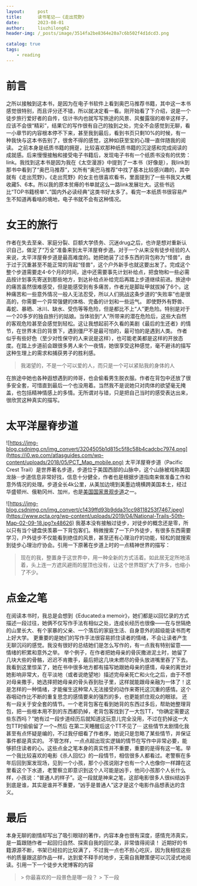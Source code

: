 ```yaml
---
layout:     post
title:      读书笔记——《走出荒野》
date:       2023-08-01
author:     liuzhilong62
header-img: /_posts/image/3514fa2be8364e20a7c6b502f4d1dcd3.png

catalog: true
tags:
    - reading
---
```


# 前言
之所以接触到这本书，是因为在电子书软件上看到奥巴马推荐书籍，其中这一本书感觉很特别，而且评分还不错，所以就决定看一看。刚开始看了下介绍，说是一个徒步旅行爱好者的自传，估计书内也就写写旅途的风景、风餐露宿的艰辛这样子，应该不会很“精彩”，结果它的写作很有自己的独到之处，完全不会感觉到无聊，看一小章节的内容根本停不下来，甚至我到最后，看到书页只剩10%的时候，有一种我快与这本书告别了，很舍不得的感觉，这种如获至宝的心理一直伴随我的阅读。
之前本身是纸质书籍的拥趸，比较喜欢那种纸质书籍的沉淀感和完成阅读的成就感。后来慢慢接触和接受电子书籍后，发现电子书有一个纸质书没有的优势：link。我找到这本书是因为我在《太空漫游》中提到了一本书（好像是），我link到那书中看到了“奥巴马推荐”，又所有“奥巴马推荐”中找了基本比较感兴趣的，其中就有《走出荒野》，《走出荒野》的女主也很喜欢看书，里面提到了一些书我又大概收藏5、6本。所以我的原本贫瘠的书单就这么一路link发展壮大。这些书远比“TOP书籍榜单“、”国内外必读经典”这类书好太多了。看完一本纸质书很容易产生不知道再看啥的境地，电子书就不会有这种情况。

# 女王的旅行
作者在失去至亲、家庭分裂、巨额大学债务、沉迷drug之后，也许是想对重新认识自己，做足了“万全”准备来到太平洋屋脊步道。对于一个从来没有徒步经验的人来说，太平洋屋脊步道是最高难度的。她把她装了过多东西的背包称为“怪兽”，由于过于沉重甚至不能正常的背起“怪兽”，这个户外新手也就这要出发了。完成这个整个步道需要走4-6个月的时间，途中还需要事先计划补给点，把食物和一些必需品按计划事先寄送到那些地方，到达补给点补给完后再踏上步道继续前进。旅途中的痛苦虽然很难感受，但是能感受到有多痛苦，作者光是脚趾甲就拔掉了6个。这种痛苦和一些意外情况一般人无法忍受，所以人们挑战这条步道的“失败率”也是很高的，你需要一个异常强健的体格、完备的计划和一些运气。
即使野外有野兽、毒蛇、暴晒、冰川、缺水、受伤等等危险，但是都比不上“人”更危险。特别是对于一个20多岁的独自旅行的姑娘。当体验到“人”所带来的潜在危险后，这些大自然的客观危险甚至会感觉到轻松。这让我想起前不久看的美剧《最后的生还者》的情节，在世界末日的背景下，遇到僵尸不是最可怕的，最可怕的是遇到人类。
作者似乎有些好色（至少对性保守的人来说是这样），也可能老美都是这样的开放态度。在踏上步道前会跟很多男人来个一夜情，她很享受这种感觉，毫不避讳的描写这种生理上的需求和捕获男子的胜利感。
> 我渴望的，不是一个可以爱的人，而只是一个可以紧贴我的身体的人

在旅途中她也各种遐想遇到的帅哥，也会偷看男生脱衣服。作者在背包中还放了很多安全套，可惜直到最后一个也没用着。当然我不是说她只对肉体的欲望毫无掩盖，也包括精神情感上的多情。无所谓对与错，只是把自己当时的感受表达出来，很欣赏这种真实的描写。
  

# 太平洋屋脊步道

![https://img-blog.csdnimg.cn/img_convert/3204505b1d815c5f8c58b4cadcbc7974.png](https://i0.wp.com/atlasguides.com/wp-content/uploads/2018/05/PCT_Map_mobile.png)
太平洋屋脊步道（Pacific Crest Trail）是世界著名步道，步道位于美国西部的山脉中，这个山脉被戏称美国龙脉···步道信息非常好找，信息十分健全，作者也是根据步道指南来做准备工作和意外情况的处理。步道全长4k公里，从美加边境到美墨边境横跨美国本土，经过华盛顿州、俄勒冈州、加州，也是[美国国家景观步道](https://www.pcta.org/our-work/national-trails-system/)之一。

![https://img-blog.csdnimg.cn/img_convert/c1439ffd93b9dda31cc98118253f7467.jpeg](https://www.pcta.org/wp-content/uploads/2019/04/National-Trails-50th-Map-02-09-18.jpg?x48626)
我基本没有接触过徒步，对徒步的概念还是零，所以只有当个键盘侠羡慕一下背包客们。稍微搜索了一下户外徒步，有很多东西需要学习，户外徒步不仅能看到绝佳的风景，甚至还有心理治疗的功能，轻松的就搜索到徒步心理治疗协会。引用一下原著在步道上时的一点精神世界的描写：
> 现在的我，整置身于这世界中，用一种全新的方式活着。如此居无定所地活着，头上连一方遮风避雨的屋顶也没有，让这个世界既扩大了许多，也缩小了不少。



# 点金之笔

在阅读本书时，我总是会想到《Educated:a memoir》，她们都是以回忆录的方式描述一段过往，她俩不仅写作手法有相似之处，连成长经历也很像——在与世隔绝的山里长大、有个家暴的父亲、一个落后的家庭生活、自身意外的超级能读书而考上好大学。
更重要的是她们的写作手法很容易抓住读者的情绪，不会让读者产生无聊沉闷的感觉。我没有很好的总结她们是怎么写作的，有一点我有特别留意——情绪的积累和意外之举。
举个例子，在作者把她母亲的骨灰撒进泥土时，她留了几块大些的骨骼，迟迟不肯撒手，最后把这几块未燃尽的骨头放进嘴里吞了下去。
我看到这里惊呆了，她在书中很多地方都有描写她跟她母亲的感情，母亲的离世对她影响非常大，在平淡地（或者说绝望地）描述完母亲死亡和火化之后，由于不想对母亲撒手，她选择把她母亲的骨头吞到肚子里，这样就能跟母亲融为一体了！这是怎样的一种情绪，才能催生这种常人无法接受的动作来寄托这沉重的感情。这个吞咽动作比不断的重复思念的感情要来的强烈的多，也更能抓住观众的眼球。
还有一段关于安全套的情节。一个老背包客在看到她背的东西过多后，帮助她整理背包，把一些根本用不到的东西都扔掉，老背包客找到了一大包TT，“你确定需要这些东西吗？”她有过一段步道经历后就知道这玩意儿完全没用，不过在扔掉这一大包TT时偷偷留了一个~然后
在第二天睡醒后这个TT不见了···
这些情节太剧情化我甚至有点怀疑是编的，不过我仔细看了作者序，她说只是忽略了某些情节，并保证事件都是真实的。
不管怎样，一点点超出现实逻辑的情节在写作中非常必要，能够抓住读者的心。这些点金之笔本身的真实性并不重要，重要的是得有这一笔。举一个我比较喜欢的电影《杀人回忆》的一段情节，相信很多人都看过。老警察在多年后回到案发现场，见到一个小孩，那个小孩说刚才也有一个人也像你一样蹲在这里看这个下水道，老警察立即意识到这个人可能是凶手，他问小孩那个人长什么样，小孩说：“普通人的样子”。这一段就是神来之笔，这部电影很多人很纠结凶手到底是谁，其实是谁并不重要，“凶手是普通人”这才是这个电影作品想表达的含义。

# 最后
本身无聊的剧情却写出了吸引眼球的著作，内容本身也很有深度，感情充沛真实，是一篇跟随作者一起回归自然、探索自我的回忆录，非常值得阅读！
近期好的书籍源源不断，书架已经拉的比较满了，不过我一点也不担心吃灰，因为我相信这些书的质量跟这部作品一样，达到爱不释手的地步，无需自我鞭策便可以沉浸式地阅读。引用一下一个徒步大佬博客的内容
> \> 你最喜欢的一段景色是哪一段？
> \> 下一段
